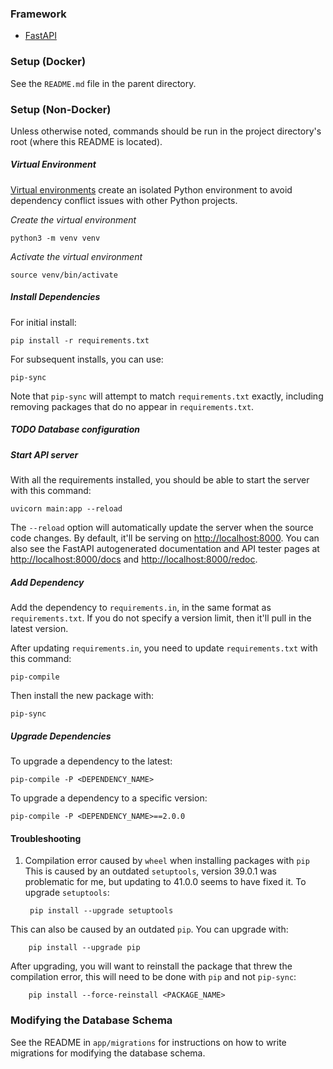 ### Framework

* [FastAPI](https://fastapi.tiangolo.com/)

### Setup (Docker)

See the `README.md` file in the parent directory.

###  Setup (Non-Docker)

Unless otherwise noted, commands should be run in the project directory's root (where this README is located).

##### Virtual Environment

[Virtual environments](https://docs.python.org/3/tutorial/venv.html) create an isolated Python environment to avoid dependency conflict issues with other Python projects.

*Create the virtual environment*

    python3 -m venv venv

*Activate the virtual environment*

    source venv/bin/activate

##### Install Dependencies
   
For initial install:

    pip install -r requirements.txt

For subsequent installs, you can use:

    pip-sync

Note that `pip-sync` will attempt to match `requirements.txt` exactly, including removing packages that do no appear in `requirements.txt`.

##### TODO Database configuration

##### Start API server

With all the requirements installed, you should be able to start the server with this command:

    uvicorn main:app --reload

The `--reload` option will automatically update the server when the source code changes. By default, it'll be serving on [http://localhost:8000](http://localhost:8000). You can also see the FastAPI autogenerated documentation and API tester pages at [http://localhost:8000/docs](http://localhost:8000/docs) and [http://localhost:8000/redoc](http://localhost:8000/redoc).

##### Add Dependency

Add the dependency to `requirements.in`, in the same format as `requirements.txt`. If you do not specify a version limit, then it'll pull in the latest version.

After updating `requirements.in`, you need to update `requirements.txt` with this command:

    pip-compile

Then install the new package with:

    pip-sync

##### Upgrade Dependencies

To upgrade a dependency to the latest:

    pip-compile -P <DEPENDENCY_NAME>

To upgrade a dependency to a specific version:

    pip-compile -P <DEPENDENCY_NAME>==2.0.0

#### Troubleshooting

1. Compilation error caused by `wheel` when installing packages with `pip`
  This is caused by an outdated `setuptools`, version 39.0.1 was problematic for me, but updating to 41.0.0 seems to have fixed it. To upgrade `setuptools`:

        pip install --upgrade setuptools

  This can also be caused by an outdated `pip`. You can upgrade with:

        pip install --upgrade pip

  After upgrading, you will want to reinstall the package that threw the compilation error, this will need to be done with `pip` and not `pip-sync`:

        pip install --force-reinstall <PACKAGE_NAME>

### Modifying the Database Schema

See the README in `app/migrations` for instructions on how to write migrations for modifying the database schema.
